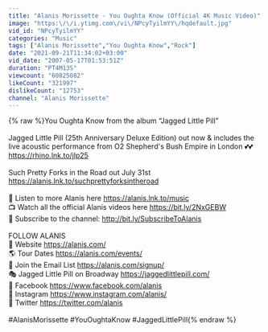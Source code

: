 ```yaml
---
title: "Alanis Morissette - You Oughta Know (Official 4K Music Video)"
image: "https:\/\/i.ytimg.com\/vi\/NPcyTyilmYY\/hqdefault.jpg"
vid_id: "NPcyTyilmYY"
categories: "Music"
tags: ["Alanis Morissette","You Oughta Know","Rock"]
date: "2021-09-21T11:34:02+03:00"
vid_date: "2007-05-17T01:53:51Z"
duration: "PT4M13S"
viewcount: "60825082"
likeCount: "321997"
dislikeCount: "12753"
channel: "Alanis Morissette"
---
```

{% raw %}You Oughta Know from the album “Jagged Little Pill” <br /><br />Jagged Little Pill (25th Anniversary Deluxe Edition) out now &amp; includes the live acoustic performance from O2 Shepherd's Bush Empire in London 💕💕 <a rel="nofollow" target="blank" href="https://rhino.lnk.to/jlp25">https://rhino.lnk.to/jlp25</a><br /><br />Such Pretty Forks in the Road out July 31st <a rel="nofollow" target="blank" href="https://alanis.lnk.to/suchprettyforksintheroad">https://alanis.lnk.to/suchprettyforksintheroad</a><br /><br />🎼 Listen to more Alanis here <a rel="nofollow" target="blank" href="https://alanis.lnk.to/music">https://alanis.lnk.to/music</a><br />📺 Watch all the official Alanis videos here <a rel="nofollow" target="blank" href="https://bit.ly/2NxGEBW">https://bit.ly/2NxGEBW</a><br />🔔 Subscribe to the channel: <a rel="nofollow" target="blank" href="http://bit.ly/SubscribeToAlanis">http://bit.ly/SubscribeToAlanis</a><br /><br />FOLLOW ALANIS <br />📡 Website <a rel="nofollow" target="blank" href="https://alanis.com/">https://alanis.com/</a><br />🌎 Tour Dates <a rel="nofollow" target="blank" href="https://alanis.com/events/">https://alanis.com/events/</a><br />💌 Join the Email List <a rel="nofollow" target="blank" href="https://alanis.com/signup/">https://alanis.com/signup/</a> <br />🎭 Jagged Little Pill on Broadway <a rel="nofollow" target="blank" href="https://jaggedlittlepill.com/">https://jaggedlittlepill.com/</a> <br />📣 Facebook <a rel="nofollow" target="blank" href="https://www.facebook.com/alanis">https://www.facebook.com/alanis</a><br />📸 Instagram <a rel="nofollow" target="blank" href="https://www.instagram.com/alanis/">https://www.instagram.com/alanis/</a> <br />📱 Twitter <a rel="nofollow" target="blank" href="https://twitter.com/alanis">https://twitter.com/alanis</a><br /><br />#AlanisMorissette #YouOughtaKnow #JaggedLittlePill{% endraw %}
